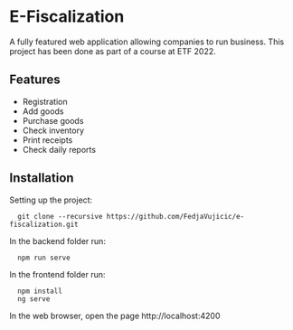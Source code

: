 # E-Fiscalization

A fully featured web application allowing companies to run business. This project has been done as part of a course at ETF 2022.

## Features

* Registration
* Add goods
* Purchase goods
* Check inventory
* Print receipts
* Check daily reports

## Installation

Setting up the project:

```git
  git clone --recursive https://github.com/FedjaVujicic/e-fiscalization.git
```

In the backend folder run:
```
  npm run serve
```
In the frontend folder run:

```
  npm install
  ng serve
```

In the web browser, open the page http://localhost:4200
